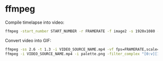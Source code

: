 # ffmpeg


Compile timelapse into video:

```bash
ffmpeg -start_number START_NUMBER -r FRAMERATE -f image2 -s 1920x1080 -i NAME_PATTERN%DIGITSd.jpeg -vf "scale=trunc(iw/2)*2:trunc(ih/2)*2" -vcodec libx264 -preset veryslow -crf 15 -pix_fmt yuv420p OUTPUT_PATH.mp4
```

Convert video into GIF:

```bash
ffmpeg -ss 2.6 -t 1.3 -i VIDEO_SOURCE_NAME.mp4 -vf fps=FRAMERATE,scale=320:-1:flags=lanczos,palettegen palette.png
ffmpeg -i VIDEO_SOURCE_NAME.mp4 -i palette.png -filter_complex "[0:v][1:v] paletteuse" -r FRAMERATE -lavfi paletteuse FILENAME.gif
```
